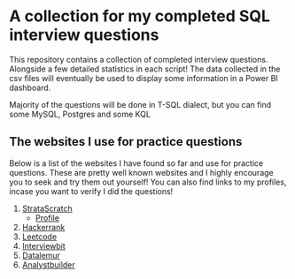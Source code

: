 # A collection for my completed SQL interview questions

This repository contains a collection of completed interview questions. Alongside a few detailed statistics in each script!
The data collected in the csv files will eventually be used to display some information in a Power BI dashboard.

Majority of the questions will be done in T-SQL dialect, but you can find some MySQL, Postgres and some KQL

## The websites I use for practice questions

Below is a list of the websites I have found so far and use for practice questions. These are pretty well known websites and I highly encourage you to seek and try them out yourself!
You can also find links to my profiles, incase you want to verify I did the questions!

1. [StrataScratch](https://www.stratascratch.com)
    - [Profile](https://platform.stratascratch.com/user/Jespervb)
2. [Hackerrank](https://www.hackerrank.com)
3. [Leetcode](https://leetcode.com/problemset/database)
4. [Interviewbit](https://www.interviewbit.com/problems)
5. [Datalemur](https://datalemur.com/questions)
6. [Analystbuilder](https://www.analystbuilder.com)